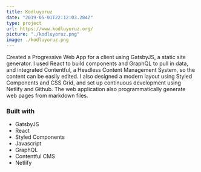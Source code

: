 ```yaml
---
title: Kodluyoruz
date: "2019-05-01T22:12:03.284Z"
type: project
url: https://www.kodluyoruz.org/
picture: "./kodluyoruz.png"
image: ./kodluyoruz.png
---
```


Created a Progressive Web App for a client using GatsbyJS, a static site generator. I used React to build components and GraphQL to pull in data, and integrated Contentful, a Headless Content Management System, so the content can be easily edited. I also designed a modern layout using Styled Components and CSS Grid, and set up continuous development using Netlify and Github. The web application also programmatically generate web pages from markdown files.

### Built with

- GatsbyJS
- React
- Styled Components
- Javascript
- GraphQL
- Contentful CMS
- Netlify
